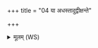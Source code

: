 +++
title = "04 या अधस्तादुद्वीक्षन्ते"

+++
<details><summary>मूलम् (WS)</summary>

या अधस्तादुद्वीक्षन्ते साच्यक्षि करिक्रतीः ।  
इदमुलुङ्गुलुकाभ्यो अप्सराभ्यो ऽकरं नम ॥ ६ ॥
</details>